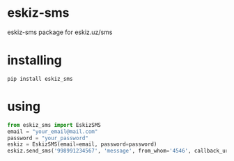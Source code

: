 # eskiz-sms
eskiz-sms package for eskiz.uz/sms
# installing
```
pip install eskiz_sms
```
# using
```python
from eskiz_sms import EskizSMS
email = "your_email@mail.com"
password = "your_password"
eskiz = EskizSMS(email=email, password=password)
eskiz.send_sms('998991234567', 'message', from_whom='4546', callback_url=None)
```
